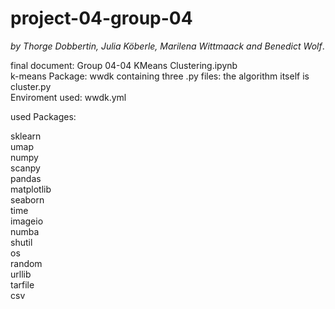 # project-04-group-04
*by Thorge Dobbertin, Julia Köberle, Marilena Wittmaack and Benedict Wolf*. 

final document: Group 04-04 KMeans Clustering.ipynb  
k-means Package: wwdk containing three .py files: the algorithm itself is cluster.py  
Enviroment used: wwdk.yml  
  
used Packages:

sklearn  
umap  
numpy  
scanpy   
pandas  
matplotlib  
seaborn  
time  
imageio  
numba  
shutil  
os  
random  
urllib  
tarfile  
csv  





